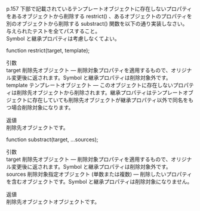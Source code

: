 p.157 下部で記載されているテンプレートオブジェクトに存在しないプロパティをあるオブジェクトから削除する restrict() 、あるオブジェクトのプロパティを別のオブジェクトから削除する substract() 関数を以下の通り実装しなさい。  
与えられたテストを全てパスすること。  
Symbol と継承プロパティは考慮しなくてよい。

function restrict(target, template);

引数  
target 削除先オブジェクト — 削除対象プロパティを適用するもので、オリジナル変更後に返されます。Symbol と継承プロパティは削除対象外です。  
template テンプレートオブジェクト — このオブジェクトに存在しないプロパティは削除先オブジェクトから削除されます。継承プロパティはテンプレートオブジェクトに存在していても削除先オブジェクトが継承プロパティ以外で同名をもつ場合削除対象になります。

返値  
削除先オブジェクトです。

function substract(target, ...sources);

引数  
target 削除先オブジェクト — 削除対象プロパティを適用するもので、オリジナル変更後に返されます。Symbol と継承プロパティは削除対象外です。  
sources 削除対象指定オブジェクト (単数または複数) — 削除したいプロパティを含むオブジェクトです。Symbol と継承プロパティは削除対象になりません。

返値  
削除先オブジェクトオブジェクトです。
